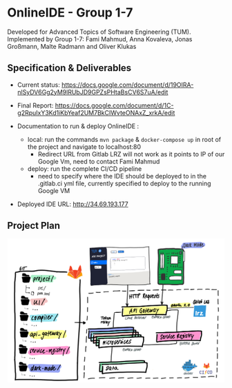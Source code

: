 # OnlineIDE - Group 1-7
Developed for Advanced Topics of Software Engineering (TUM). Implemented by Group 1-7: Fami Mahmud, Anna Kovaleva, Jonas Großmann, Malte Radmann and Oliver Klukas

## Specification & Deliverables
- Current status: https://docs.google.com/document/d/19OIRA-nlSyDV6Gg2yM9lRUbJD9GPZsPHtaBsCV6S7uA/edit

- Final Report: https://docs.google.com/document/d/1C-g2RpuIxY3Kd1iKbYeaf2UM7BkCIWvteONAxZ_xrkA/edit

- Documentation to run & deploy OnlineIDE :
    - local: run the commands `mvn package` & `docker-compose up` in root of the project and navigate to localhost:80
        -   Redirect URL from Gitlab LRZ will not work as it points to IP of our Google Vm, need to contact Fami Mahmud
    - deploy: run the complete CI/CD pipeline
        -   need to specify where the IDE should be deployed to in the .gitlab.ci yml file, currently specified to deploy to the running Google VM


- Deployed IDE URL: http://34.69.193.177

## Project Plan
![plan](misc/project_plan.png)

